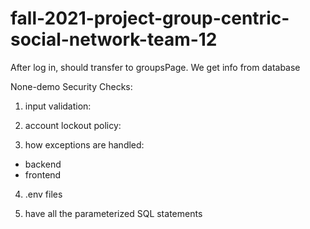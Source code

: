 # fall-2021-project-group-centric-social-network-team-12


After log in, should transfer to groupsPage. We get info from database

None-demo Security Checks:
1. input validation:

2. account lockout policy:

3. how exceptions are handled:
- backend
- frontend

4. .env files

5. have all the parameterized SQL statements
